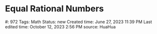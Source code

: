 # Equal Rational Numbers

#: 972
Tags: Math
Status: new
Created time: June 27, 2023 11:39 PM
Last edited time: October 12, 2023 2:56 PM
source: HuaHua